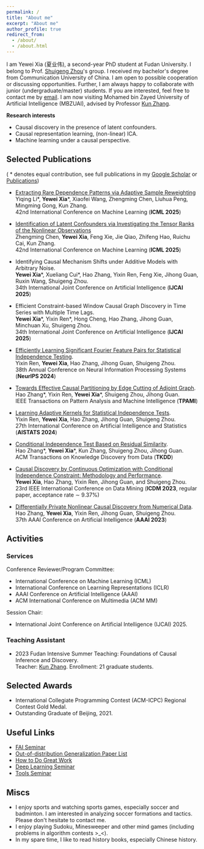```yaml
---
permalink: /
title: "About me"
excerpt: "About me"
author_profile: true
redirect_from: 
  - /about/
  - /about.html
---
```


I am Yewei Xia (夏业伟), a second-year PhD student at Fudan University.
I belong to Prof. [Shuigeng Zhou](https://scholar.google.com/citations?user=yAE-Av4AAAAJ&hl=zh-CN)'s group.
I received my bachelor's degree from Communication University of China. I am open to possible cooperation or discussing opportunities. Further, I am always happy to collaborate with junior (undergraduate/master) students. If you are interested, feel free to contact me by [email](ywxia23@m.fudan.edu.cn). I am now visiting Mohamed bin Zayed University of Artificial Intelligence (MBZUAI), advised by Professor [Kun Zhang](https://www.andrew.cmu.edu/user/kunz1/index.html).


**Research interests**
* Causal discovery in the presence of latent confounders.
* Causal representation learning, (non-linear) ICA.
* Machine learning under a causal perspective.


## Selected Publications 
( * denotes equal contribution, see full publications in my [Google Scholar](https://scholar.google.com/citations?user=meWQHcgAAAAJ&hl=en) or [Publications](https://xyw5vplus1.github.io/publications/))

- [Extracting Rare Dependence Patterns via Adaptive Sample Reweighting](https://openreview.net/pdf?id=iIPAdNq9cq)  
  Yiqing Li\*, **Yewei Xia**\*, Xiaofei Wang, Zhengming Chen, Liuhua Peng, Mingming Gong, Kun Zhang.  
  42nd International Conference on Machine Learning (**ICML 2025**)

- [Identification of Latent Confounders via Investigating the Tensor Ranks of the Nonlinear Observations](https://openreview.net/pdf?id=WH3ZRH2jno)  
  Zhengming Chen, **Yewei Xia**, Feng Xie, Jie Qiao, Zhifeng Hao, Ruichu Cai, Kun Zhang.  
  42nd International Conference on Machine Learning (**ICML 2025**)  

- Identifying Causal Mechanism Shifts under Additive Models with Arbitrary Noise.   
  **Yewei Xia**\*, Xueliang Cui\*, Hao Zhang, Yixin Ren, Feng Xie, Jihong Guan, Ruxin Wang, Shuigeng Zhou.   
  34th International Joint Conference on Artificial Intelligence (**IJCAI 2025**)  

- Efficient Constraint-based Window Causal Graph Discovery in Time Series with Multiple Time Lags.  
  **Yewei Xia**\*, Yixin Ren\*, Hong Cheng, Hao Zhang, Jihong Guan, Minchuan Xu, Shuigeng Zhou.  
  34th International Joint Conference on Artificial Intelligence (**IJCAI 2025**)  

- [Efficiently Learning Significant Fourier Feature Pairs for Statistical Independence Testing](https://openreview.net/pdf?id=BEiqNQZIky).  
  Yixin Ren, **Yewei Xia**, Hao Zhang, Jihong Guan, Shuigeng Zhou.  
  38th Annual Conference on Neural Information Processing Systems (**NeurIPS 2024**)  

- [Towards Effective Causal Partitioning by Edge Cutting of Adjoint Graph](https://ieeexplore.ieee.org/stamp/stamp.jsp?arnumber=10614830).  
  Hao Zhang\*, Yixin Ren, **Yewei Xia**\*, Shuigeng Zhou, Jihong Guan.  
  IEEE Transactions on Pattern Analysis and Machine Intelligence (**TPAMI**)
  
- [Learning Adaptive Kernels for Statistical Independence Tests](https://proceedings.mlr.press/v238/ren24a/ren24a.pdf).  
  Yixin Ren, **Yewei Xia**, Hao Zhang, Jihong Guan, Shuigeng Zhou.  
  27th International Conference on Artificial Intelligence and Statistics (**AISTATS 2024**)

- [Conditional Independence Test Based on Residual Similarity](https://dl.acm.org/doi/abs/10.1145/3593810).  
  Hao Zhang\*, **Yewei Xia**\*, Kun Zhang, Shuigeng Zhou, Jihong Guan.  
  ACM Transactions on Knowledge Discovery from Data (**TKDD**)

- [Causal Discovery by Continuous Optimization with Conditional Independence Constraint: Methodology and Performance](https://ieeexplore.ieee.org/abstract/document/10415743).  
  **Yewei Xia**, Hao Zhang, Yixin Ren, Jihong Guan, and Shuigeng Zhou.  
  23rd IEEE International Conference on Data Mining (**ICDM 2023**, regular paper, acceptance rate $\sim$ 9.37%)

- [Differentially Private Nonlinear Causal Discovery from Numerical Data](https://ojs.aaai.org/index.php/AAAI/article/view/26452).  
  Hao Zhang, **Yewei Xia**, Yixin Ren, Jihong Guan, Shuigeng Zhou.  
  37th AAAI Conference on Artificial Intelligence (**AAAI 2023**)   
  
## Activities
### Services
Conference Reviewer/Program Committee:
  * International Conference on Machine Learning (ICML)
  * International Conference on Learning Representations (ICLR)
  * AAAI Conference on Artificial Intelligence (AAAI)
  * ACM International Conference on Multimedia (ACM MM)

Session Chair: 
  * International Joint Conference on Artificial Intelligence (IJCAI) 2025.


### Teaching Assistant
- 2023 Fudan Intensive Summer Teaching: Foundations of Causal Inference and Discovery.  
  Teacher: [Kun Zhang](https://www.andrew.cmu.edu/user/kunz1/index.html). Enrollment: 21 graduate students.

## Selected Awards
- International Collegiate Programming Contest (ACM-ICPC) Regional Contest Gold Medal.
- Outstanding Graduate of Beijing, 2021.

## Useful Links

- [FAI Seminar](https://www.tengjiaye.com/seminar)
- [Out-of-distribution Generalization Paper List](https://out-of-distribution-generalization.com/)
- [How to Do Great Work](http://www.paulgraham.com/greatwork.html)
- [Deep Learning Seminar](http://tianyuanzhang.com/teaching/)
- [Tools Seminar](https://github.com/pppppass/ToolsSeminar)

## Miscs
* I enjoy sports and watching sports games, especially soccer and badminton. I am interested in analyzing soccer formations and tactics. Please don't hesitate to contact me.
* I enjoy playing Sudoku, Minesweeper and other mind games (including problems in algorithm contests >_<). 
* In my spare time, I like to read history books, especially Chinese history.
